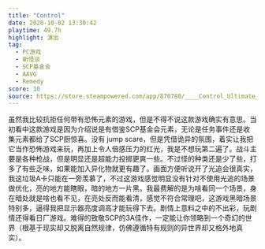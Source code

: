 ```yaml
---
title: "Control"
date: 2020-10-02 13:30:42
playtime: 49.7h
highlight: 演出
tag:
  - PC游戏
  - 新怪谈
  - SCP基金会
  - AAVG
  - Remedy
score: 10
source: https://store.steampowered.com/app/870780/____Control_Ultimate_Edition/
---
```

虽然我比较抗拒任何带有恐怖元素的游戏，但是不得不说这款游戏确实有意思。当初看中这款游戏是因为介绍说是有借鉴SCP基金会元素，无论是任务事件还是收集元素都给了SCP厨惊喜。没有 jump scare，但是凭借诡异的氛围，着实让我把它当作恐怖游戏来玩，再加上令人倍感压力的红光，我是不想玩第二遍了。战斗主要是各种枪战，但是明显还是超能力投掷更爽一些。不过怪的种类还是少了些，打多了有些乏味，如果能加入异化物就更有趣了。画面方便听说开了光追会很真实，我这垃圾A卡只能在一旁羡慕了，不过这游戏感觉明显没有针对不使用光追的场景做优化，亮的地方能瞎眼，暗的地方一片黑。我最费解的是为啥看同一个场景，身在暗处就是啥也看不见，在亮处反而能看清，感觉不符合常理吧，这游戏黑暗场景特别多，逼得我把显示器亮度调高才能玩得下去。剧情上意料之中的不出彩，玩剧情还得看日厂游戏。难得的致敬SCP的3A佳作，一定能让你领略到一个奇幻的世界（根基于现实却又脱离自然规律，仿佛遵循特有规则的异世界却又格外地真实）。